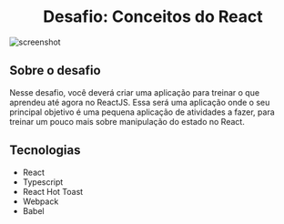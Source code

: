 <h1 align="center">Desafio: Conceitos do React</h1>

<img src="https://ik.imagekit.io/gczsuhmv3/ignite-to.do.png?updatedAt=1638236135083" alt="screenshot"/>

## Sobre o desafio

Nesse desafio, você deverá criar uma aplicação para treinar o que aprendeu até agora no ReactJS. Essa será uma aplicação onde o seu principal objetivo é uma pequena aplicação de atividades a fazer, para treinar um pouco mais sobre manipulação do estado no React.


## Tecnologias 

- React
- Typescript
- React Hot Toast
- Webpack
- Babel

